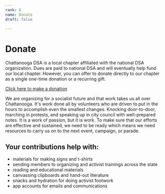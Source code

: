 ```yaml
---
rank: 6
name: Donate
draft: false

---
```

# Donate

Chattanooga DSA is a local chapter affiliated with the national DSA organization. Dues are paid to national DSA and will eventually help fund our local chapter. However, you can offer to donate directly to our chapter as a single one-time donation or a recurring gift.

<div class="container-center flex py-8">
<a class="btn" target="_blank" href="https://donorbox.org/chatt-dsa-sustainers">
Click here to make a donation
</a>
</div>

We are organizing for a socialist future and that work takes us all over Chattanooga. It's work done all by volunteers who are driven to put in the hours to accomplish even the smallest changes. Knocking door-to-door, marching in protests, and speaking up in city council with well-prepared notes. It is a work of passion, but it is work. To make sure that our efforts are effective and sustained, we need to be ready which means we need resources to carry us on to the next event, campaign, or parade.

## Your contributions help with:

* materials for making signs and t-shirts
* sending members to organizing and activist trainings across the state
* reading and educational materials
* canvassing clipboards and hand-out literature
* snacks and hydration for doing activist footwork
* app accounts for emails and communications